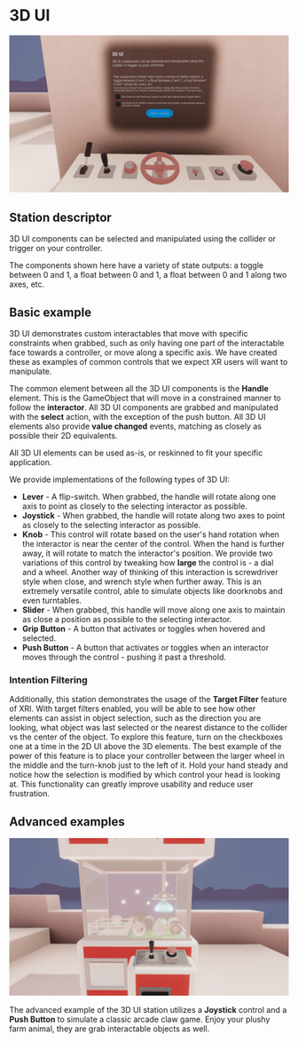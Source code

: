 # 3D UI

![3D UI interactables - Levers, joysticks, and wheels](Images/Station-07-3DUI.jpg)

## Station descriptor

3D UI components can be selected and manipulated using the collider or trigger on your controller.

The components shown here have a variety of state outputs: a toggle between 0 and 1, a float between 0 and 1, a float between 0 and 1 along two axes, etc. 

## Basic example

3D UI demonstrates custom interactables that move with specific constraints when grabbed, such as only having one part of the interactable face towards a controller, or move along a specific axis. We have created these as examples of common controls that we expect XR users will want to manipulate.

The common element between all the 3D UI components is the **Handle** element. This is the GameObject that will move in a constrained manner to follow the **interactor**. All 3D UI components are grabbed and manipulated with the **select** action, with the exception of the push button. All 3D UI elements also provide **value changed** events, matching as closely as possible their 2D equivalents.

All 3D UI elements can be used as-is, or reskinned to fit your specific application.

We provide implementations of the following types of 3D UI:
* **Lever** - A flip-switch. When grabbed, the handle will rotate along one axis to point as closely to the selecting interactor as possible.
* **Joystick** - When grabbed, the handle will rotate along two axes to point as closely to the selecting interactor as possible.
* **Knob** - This control will rotate based on the user's hand rotation when the interactor is near the center of the control. When the hand is further away, it will rotate to match the interactor's position. We provide two variations of this control by tweaking how **large** the control is - a dial and a wheel. Another way of thinking of this interaction is screwdriver style when close, and wrench style when further away. This is an extremely versatile control, able to simulate objects like doorknobs and even turntables.
* **Slider** - When grabbed, this handle will move along one axis to maintain as close a position as possible to the selecting interactor.
* **Grip Button** - A button that activates or toggles when hovered and selected.
* **Push Button** - A button that activates or toggles when an interactor moves through the control - pushing it past a threshold.

### Intention Filtering

Additionally, this station demonstrates the usage of the **Target Filter** feature of XRI. With target filters enabled, you will be able to see how other elements can assist in object selection, such as the direction you are looking, what object was last selected or the nearest distance to the collider vs the center of the object. To explore this feature, turn on the checkboxes one at a time in the 2D UI above the 3D elements. The best example of the power of this feature is to place your controller between the larger wheel in the middle and the turn-knob just to the left of it. Hold your hand steady and notice how the selection is modified by which control your head is looking at. This functionality can greatly improve usability and reduce user frustration.

## Advanced examples

![3D UI interactables used to control a claw game](Images/Station-07-3DUI-Advanced.jpg)

The advanced example of the 3D UI station utilizes a **Joystick** control and a **Push Button** to simulate a classic arcade claw game. Enjoy your plushy farm animal, they are grab interactable objects as well.